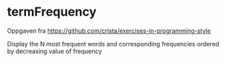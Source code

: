 # termFrequency
Oppgaven fra https://github.com/crista/exercises-in-programming-style


Display the N most frequent words and corresponding frequencies ordered by decreasing value of frequency